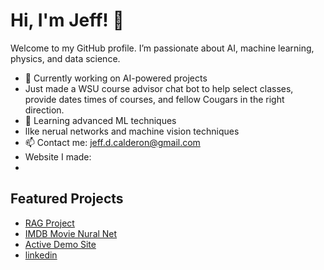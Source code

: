 # Hi, I'm Jeff! 👋

Welcome to my GitHub profile. I’m passionate about AI, machine learning, physics, and data science.

- 🔭 Currently working on AI-powered projects
- Just made a WSU course advisor chat bot to help select classes, provide dates times of courses, and fellow Cougars in the right direction.
- 🌱 Learning advanced ML techniques
- lIke nerual networks and machine vision techniques
- 📫 Contact me: [jeff.d.calderon@gmail.com](mailto:jeff.d.calderon@gmail.com)
- Website I made:
- 

## Featured Projects
- [RAG Project](https://github.com/aggressor-FZX/awesome-project)
- [IMDB Movie Nural Net](https://github.com/aggressor-FZX?tab=repositories)
- [Active Demo Site](https://www.cogitometric.org/)
- [linkedin](https://www.linkedin.com/in/jeffdcalderon/)
